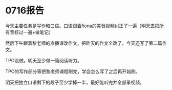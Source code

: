 # 0716报告

今天主要任务是写作和口语。口语跟着fiona的美音视频纠正了一遍（明天去把所有音标过一遍+做笔记）

然后下午跟着黎老师的直播课改作文，把昨天的作文全改了，今天还写了第二篇作文。

TPO没做。明天至少做一篇阅读听力。

TPO的写作部分等把黎老师课程刷完，学会怎么写了之后再开始刷。

明天把独立口语剩下的段子至少学掉一半，最好能听完并全部录视频。

